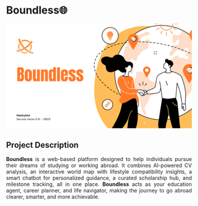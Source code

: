 # Boundless🌐

![Header](/images/Boundless.png)

## Project Description

<p align="justify"><strong>Boundless</strong> is a web-based platform designed to help individuals pursue their dreams of studying or working abroad. It combines AI-powered CV analysis, an interactive world map with lifestyle compatibility insights, a smart chatbot for personalized guidance, a curated scholarship hub, and milestone tracking, all in one place. <strong>Boundless</strong> acts as your education agent, career planner, and life navigator, making the journey to go abroad clearer, smarter, and more achievable.</p>

##  